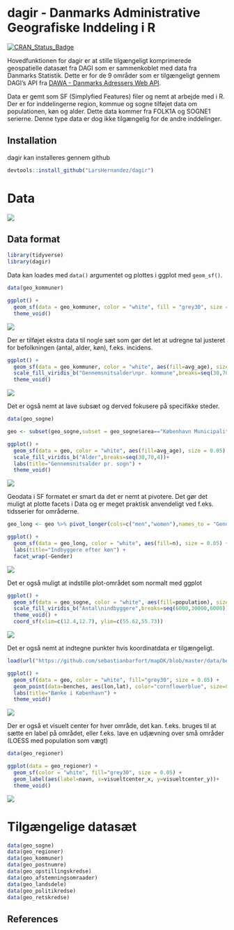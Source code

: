 
<!-- README.md is generated from README.Rmd. Please edit that file -->

# dagir - Danmarks Administrative Geografiske Inddeling i R

[![CRAN\_Status\_Badge](http://www.r-pkg.org/badges/version/dagir)](https://cran.r-project.org/package=dagir)

Hovedfunktionen for dagir er at stille tilgængeligt komprimerede
geospatielle datasæt fra DAGI som er sammenkoblet med data fra Danmarks
Statistik. Dette er for de 9 områder som er tilgængeligt gennem DAGI’s
API fra [DAWA - Danmarks Adressers Web
API](https://dawadocs.dataforsyningen.dk/).

Data er gemt som SF (Simplyfied Features) filer og nemt at arbejde med i
R. Der er for inddelingerne region, kommue og sogne tilføjet data om
populationen, køn og alder. Dette data kommer fra FOLK1A og SOGNE1
serierne. Denne type data er dog ikke tilgængelig for de andre
inddelinger.

## Installation

dagir kan installeres gennem github

``` r
devtools::install_github("LarsHernandez/dagir")
```

# Data

![](man/figures/README-unnamed-chunk-3-1.png)<!-- -->

## Data format

``` r
library(tidyverse)
library(dagir)
```

Data kan loades med `data()` argumentet og plottes i ggplot med
`geom_sf()`.

``` r
data(geo_kommuner)

ggplot() +
  geom_sf(data = geo_kommuner, color = "white", fill = "grey30", size = 0.05) + 
  theme_void()
```

![](man/figures/README-unnamed-chunk-5-1.png)<!-- -->

Der er tilføjet ekstra data til nogle sæt som gør det let at udregne tal
justeret for befolkningen (antal, alder, køn), f.eks. incidens.

``` r
ggplot() +
  geom_sf(data = geo_kommuner, color = "white", aes(fill=avg_age), size = 0.05) + 
  scale_fill_viridis_b("Gennemsnitsalder\npr. kommune",breaks=seq(30,70,4))+
  theme_void()
```

![](man/figures/README-unnamed-chunk-6-1.png)<!-- -->

Det er også nemt at lave subsæt og derved fokusere på specifikke steder.

``` r
data(geo_sogne)

geo <- subset(geo_sogne,subset = geo_sogne$area=="København Municipality")

ggplot() +
  geom_sf(data = geo, color = "white", aes(fill=avg_age), size = 0.05) + 
  scale_fill_viridis_b("Alder",breaks=seq(30,70,4))+
  labs(title="Gennemsnitsalder pr. sogn") +
  theme_void()
```

![](man/figures/README-unnamed-chunk-7-1.png)<!-- -->

Geodata i SF formatet er smart da det er nemt at pivotere. Det gør det
muligt at plotte facets i Data og er meget praktisk anvendeligt ved
f.eks. tidsserier for områderne.

``` r
geo_long <- geo %>% pivot_longer(cols=c("men","women"),names_to = "Gender",values_to = "n")

ggplot() +
  geom_sf(data = geo_long, color = "white", aes(fill=n), size = 0.05) + 
  labs(title="Indbyggere efter køn") +
  facet_wrap(~Gender)
```

![](man/figures/README-unnamed-chunk-8-1.png)<!-- -->

Det er også muligt at indstille plot-området som normalt med ggplot

``` r
ggplot() +
  geom_sf(data = geo_sogne, color = "white", aes(fill=population), size = 0.05) + 
  scale_fill_viridis_b("Antal\nindbyggere",breaks=seq(6000,30000,6000))+
  theme_void() + 
  coord_sf(xlim=c(12.4,12.7), ylim=c(55.62,55.73))
```

![](man/figures/README-unnamed-chunk-9-1.png)<!-- -->

Det er også nemt at indtegne punkter hvis koordinatdata er tilgængeligt.

``` r
load(url("https://github.com/sebastianbarfort/mapDK/blob/master/data/benches.rda?raw=true"))

ggplot() +
  geom_sf(data = geo, color = "white", fill="grey30", size = 0.05) + 
  geom_point(data=benches, aes(lon,lat), color="cornflowerblue", size=0.5)+
  labs(title="Bænke i København") +
  theme_void() 
```

![](man/figures/README-unnamed-chunk-10-1.png)<!-- -->

Der er også et visuelt center for hver område, det kan. f.eks. bruges
til at sætte en label på området, eller f.eks. lave en udjævning over
små områder (LOESS med population som vægt)

``` r
data(geo_regioner)

ggplot(data = geo_regioner) +
  geom_sf(color = "white", fill="grey30", size = 0.05) + 
  geom_label(aes(label=navn, x=visueltcenter_x, y=visueltcenter_y))+
  theme_void() 
```

![](man/figures/README-unnamed-chunk-11-1.png)<!-- -->

# Tilgængelige datasæt

``` r
data(geo_sogne)
data(geo_regioner)
data(geo_kommuner)
data(geo_postnumre)
data(geo_opstillingskredse)
data(geo_afstemningsomraader)
data(geo_landsdele)
data(geo_politikredse)    
data(geo_retskredse)
```

## References
